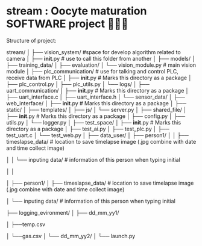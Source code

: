 # stream : Oocyte maturation SOFTWARE project  🚀🚀🚀

Structure of project:

stream/
│
├── vision_system/		#space for develop algorithm related to camera
│   ├── __init__.py                  	# use to call this folder from another
│   ├── models/
│   ├── training_data/
│   ├── evaluation/
│   └── vision_module.py	# main vision module
│
├── plc_communication/	# use for talking and control PLC, receive data from PLC
│   ├── __init__.py                   	# Marks this directory as a package
│   ├── plc_control.py
│   ├── plc_utils.py
│   └── logs/
│
├── uart_communication/
│   ├── __init__.py                   # Marks this directory as a package
│   ├── uart_interface.c
│   ├── uart_interface.h
│   └── sensor_data/
│
├── web_interface/
│   ├── __init__.py                   # Marks this directory as a package
│   ├── static/
│   ├── templates/
│   ├── js/
│   └── server.py
│
├── shared_file/
│   ├── __init__.py                   # Marks this directory as a package
│   ├── config.py
│   ├── utils.py
│   └── logger.py
│
├── test_space/
│   ├── __init__.py                   # Marks this directory as a package
│   ├── test_ai.py
│   ├── test_plc.py
│   ├── test_uart.c
│   └── test_web.py
│
├── data_user/
│   ├── person1/
│   │	├── timeslapse_data/	# location to save timelapse image (.jpg combine with date and time collect image)

│   │	└── inputing data/ 	# information of this person when typing initial

│   │

│   ├── person1/
│   		├── timeslapse_data/	# location to save timelapse image (.jpg combine with date and time collect image)

│		└── inputing data/ 	# information of this person when typing initial

├── logging_evironment/
│   ├── dd_mm_yy1/

│               ├──temp.csv

│               └──gas.csv
│   └── dd_mm_yy2/
│
└── launch.py
